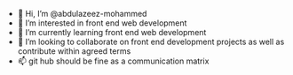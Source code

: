 - 👋 Hi, I’m @abdulazeez-mohammed
- 👀 I’m interested in front end web development 
- 🌱 I’m currently learning front end web development
- 💞️ I’m looking to collaborate on front end development projects as well as contribute within agreed terms
- 📫 git hub should be fine as a communication matrix
  
<!---
abdulazeez-mohammed/abdulazeez-mohammed is a ✨ special ✨ repository because its `README.md` (this file) appears on your GitHub profile.
You can click the Preview link to take a look at your changes.
--->
